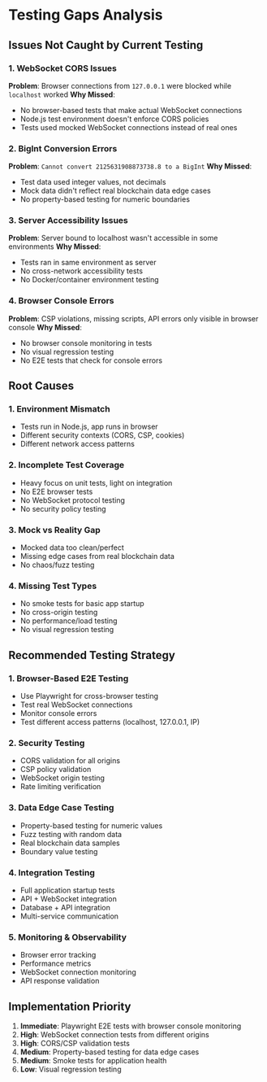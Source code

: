 # Testing Gaps Analysis

## Issues Not Caught by Current Testing

### 1. WebSocket CORS Issues
**Problem**: Browser connections from `127.0.0.1` were blocked while `localhost` worked
**Why Missed**: 
- No browser-based tests that make actual WebSocket connections
- Node.js test environment doesn't enforce CORS policies
- Tests used mocked WebSocket connections instead of real ones

### 2. BigInt Conversion Errors
**Problem**: `Cannot convert 2125631908873738.8 to a BigInt`
**Why Missed**:
- Test data used integer values, not decimals
- Mock data didn't reflect real blockchain data edge cases
- No property-based testing for numeric boundaries

### 3. Server Accessibility Issues
**Problem**: Server bound to localhost wasn't accessible in some environments
**Why Missed**:
- Tests ran in same environment as server
- No cross-network accessibility tests
- No Docker/container environment testing

### 4. Browser Console Errors
**Problem**: CSP violations, missing scripts, API errors only visible in browser console
**Why Missed**:
- No browser console monitoring in tests
- No visual regression testing
- No E2E tests that check for console errors

## Root Causes

### 1. **Environment Mismatch**
- Tests run in Node.js, app runs in browser
- Different security contexts (CORS, CSP, cookies)
- Different network access patterns

### 2. **Incomplete Test Coverage**
- Heavy focus on unit tests, light on integration
- No E2E browser tests
- No WebSocket protocol testing
- No security policy testing

### 3. **Mock vs Reality Gap**
- Mocked data too clean/perfect
- Missing edge cases from real blockchain data
- No chaos/fuzz testing

### 4. **Missing Test Types**
- No smoke tests for basic app startup
- No cross-origin testing
- No performance/load testing
- No visual regression testing

## Recommended Testing Strategy

### 1. Browser-Based E2E Testing
- Use Playwright for cross-browser testing
- Test real WebSocket connections
- Monitor console errors
- Test different access patterns (localhost, 127.0.0.1, IP)

### 2. Security Testing
- CORS validation for all origins
- CSP policy validation
- WebSocket origin testing
- Rate limiting verification

### 3. Data Edge Case Testing
- Property-based testing for numeric values
- Fuzz testing with random data
- Real blockchain data samples
- Boundary value testing

### 4. Integration Testing
- Full application startup tests
- API + WebSocket integration
- Database + API integration
- Multi-service communication

### 5. Monitoring & Observability
- Browser error tracking
- Performance metrics
- WebSocket connection monitoring
- API response validation

## Implementation Priority

1. **Immediate**: Playwright E2E tests with browser console monitoring
2. **High**: WebSocket connection tests from different origins
3. **High**: CORS/CSP validation tests
4. **Medium**: Property-based testing for data edge cases
5. **Medium**: Smoke tests for application health
6. **Low**: Visual regression testing